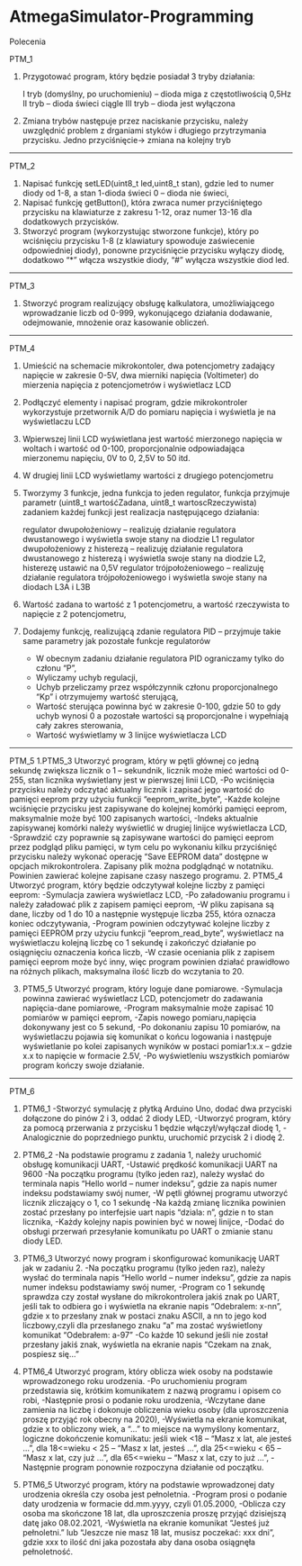 # AtmegaSimulator-Programming

Polecenia 

PTM_1
1. Przygotować program, który będzie posiadał 3 tryby działania:

    I tryb (domyślny, po uruchomieniu) – dioda miga z częstotliwością 0,5Hz
    II tryb – dioda świeci ciągle
    III tryb – dioda jest wyłączona
2. Zmiana trybów następuje przez naciskanie przycisku, należy uwzględnić problem z drganiami styków i długiego przytrzymania przycisku. Jedno przyciśnięcie-> zmiana na kolejny tryb
***************************************************************************************************************************************************************************************************************************************************
PTM_2
1. Napisać funkcję setLED(uint8_t led,uint8_t stan), gdzie led to numer diody od 1-8, a stan 1-dioda świeci 0 – dioda nie świeci,
2. Napisać funkcję getButton(), która zwraca numer przyciśniętego przycisku na klawiaturze z zakresu 1-12, oraz numer 13-16 dla dodatkowych przycisków.
3. Stworzyć program (wykorzystując stworzone funkcje), który po wciśnięciu przycisku 1-8 (z klawiatury spowoduje zaświecenie odpowiedniej diody), ponowne przyciśnięcie przycisku wyłączy diodę, dodatkowo “*” włącza wszystkie diody, “#” wyłącza wszystkie diod led.
***************************************************************************************************************************************************************************************************************************************************
PTM_3
1. Stworzyć program realizujący obsługę kalkulatora, umożliwiającego wprowadzanie liczb od 0-999, wykonującego działania dodawanie, odejmowanie, mnożenie oraz kasowanie obliczeń.

***************************************************************************************************************************************************************************************************************************************************
PTM_4
1. Umieścić na schemacie mikrokontoler, dwa potencjometry zadający napięcie w zakresie 0-5V, dwa mierniki napięcia (Voltimeter) do mierzenia napięcia z potencjometrów i wyświetlacz LCD
2. Podłączyć elementy i napisać program, gdzie mikrokontroler wykorzystuje przetwornik A/D do pomiaru napięcia i  wyświetla je na wyświetlaczu LCD
3. Wpierwszej linii LCD wyświetlana jest wartość mierzonego napięcia w woltach i wartość od 0-100, proporcjonalnie odpowiadająca mierzonemu napięciu, 0V to 0, 2,5V to 50 itd.
4. W drugiej linii LCD wyświetlamy wartości z drugiego potencjometru
5. Tworzymy 3 funkcje, jedna funkcja to jeden regulator, funkcja przyjmuje parametr (uint8_t wartośćZadana, uint8_t wartoscRzeczywista)
zadaniem każdej funkcji jest realizacja następującego działania:

    regulator dwupołożeniowy – realizuję działanie regulatora dwustanowego i wyświetla swoje stany na diodzie L1
    regulator dwupołożeniowy z histerezą – realizuję działanie regulatora dwustanowego z histerezą i wyświetla swoje stany na diodzie L2, histerezę ustawić na 0,5V
    regulator trójpołożeniowego – realizuję działanie regulatora trójpołożeniowego i wyświetla swoje stany na diodach L3A i L3B

6. Wartość zadana to wartość z 1 potencjometru, a wartość rzeczywista to napięcie z 2 potencjometru,
7. Dodajemy funkcję, realizującą zdanie regulatora PID – przyjmuje takie same parametry jak pozostałe funkcje regulatorów
    - W obecnym zadaniu działanie regulatora PID ograniczamy tylko do członu “P”,
    - Wyliczamy uchyb regulacji,
    - Uchyb przeliczamy przez współczynnik członu proporcjonalnego “Kp” i otrzymujemy wartość sterującą,
    - Wartość sterująca powinna być w zakresie 0-100, gdzie 50 to gdy uchyb wynosi 0 a pozostałe wartości są proporcjonalne i wypełniają cały zakres sterowania,
    - Wartość wyświetlamy w 3 linijce wyświetlacza LCD 
***************************************************************************************************************************************************************************************************************************************************
PTM_5
1.PTM5_3
   Utworzyć program, który w pętli głównej co jedną sekundę zwiększa licznik o 1 – sekundnik, licznik może mieć wartości od 0-255, stan licznika wyświetlany jest w pierwszej linii LCD,
     -Po wciśnięcia przycisku należy odczytać aktualny licznik i zapisać jego wartość do pamięci eeprom przy użyciu funkcji “eeprom_write_byte”,
     -Każde kolejne wciśnięcie przycisku jest zapisywane do kolejnej komórki pamięci eeprom, maksymalnie może być 100 zapisanych wartości,
     -Indeks aktualnie zapisywanej komórki należy wyświetlić w drugiej linijce wyświetlacza LCD,
     -Sprawdzić czy poprawnie są zapisywane wartości do pamięci eeprom przez podgląd pliku pamięci, w tym celu po wykonaniu kilku przyciśnięć przycisku należy wykonać operację “Save EEPROM data” dostępne w opcjach mikrokontrolera. Zapisany plik można podglądnąć w notatniku. Powinien zawierać kolejne zapisane czasy naszego programu.
2. PTM5_4
   Utworzyć program, który będzie odczytywał kolejne liczby z pamięci eeprom:
     -Symulacja zawiera wyświetlacz LCD,
     -Po załadowaniu programu i należy załadować plik z zapisem pamięci eeprom,
     -W pliku zapisana są dane, liczby od 1 do 10 a następnie występuje liczba 255, która oznacza koniec odczytywania,
     -Program powinien odczytywać kolejne liczby z pamięci EEPROM przy użyciu funkcji “eeprom_read_byte”, wyświetlacz na wyświetlaczu kolejną liczbę co 1 sekundę i zakończyć działanie po osiągnięciu oznaczenia końca liczb,
     -W czasie oceniania plik z zapisem pamięci eeprom może być inny, więc program powinien działać prawidłowo na różnych plikach, maksymalna ilość liczb do wczytania to 20.

3. PTM5_5
  Utworzyć program, który loguje dane pomiarowe.
    -Symulacja powinna zawierać wyświetlacz LCD, potencjometr do zadawania napięcia-dane pomiarowe,
    -Program maksymalnie może zapisać 10 pomiarów w pamięci eeprom,
    -Zapis nowego pomiaru,napięcia dokonywany jest co 5 sekund,
    -Po dokonaniu zapisu 10 pomiarów, na wyświetlaczu pojawia się komunikat o końcu logowania i następuje wyświetlanie po kolei zapisanych wyników w postaci pomiar1:x.x – gdzie x.x to napięcie w formacie 2.5V,
    -Po wyświetleniu wszystkich pomiarów program kończy swoje działanie.
***************************************************************************************************************************************************************************************************************************************************
PTM_6
1. PTM6_1
    -Stworzyć symulację z płytką Arduino Uno, dodać dwa przyciski dołączone do pinów 2 i 3, oddać 2 diody LED,
    -Utworzyć program, który za pomocą przerwania z przycisku 1 będzie włączył/wyłączał diodę 1,
    -Analogicznie do poprzedniego punktu, uruchomić przycisk 2 i diodę 2.
2. PTM6_2
    -Na podstawie programu z zadania 1, należy uruchomić obsługę komunikacji UART,
    -Ustawić prędkość komunikacji UART na 9600
    -Na początku programu (tylko jeden raz), należy wysłać do terminala napis “Hello world – numer indeksu”, gdzie za napis numer indeksu podstawiamy swój numer,
    -W pętli głównej programu utworzyć licznik zliczający o 1, co 1 sekundę
    -Na każdą zmianę licznika powinien zostać przesłany po interfejsie uart napis “dziala: n”, gdzie n to stan licznika,
    -Każdy kolejny napis powinien być w nowej linijce,
    -Dodać do obsługi przerwań przesyłanie komunikatu po UART o zmianie stanu diody LED.

3. PTM6_3
  Utworzyć nowy program i skonfigurować komunikację UART jak w zadaniu 2.
    -Na początku programu (tylko jeden raz), należy wysłać do terminala napis “Hello world – numer indeksu”, gdzie za napis numer indeksu podstawiamy swój numer,
    -Program co 1 sekundę sprawdza czy został wysłane do mikrokontrolera jakiś znak po UART, jeśli tak to odbiera go i wyświetla na ekranie napis “Odebralem: x-nn”, gdzie x to przesłany znak w postaci znaku ASCII, a nn to jego kod liczbowy,czyli dla przesłanego znaku “a” ma zostać wyświetlony komunikat “Odebrałem: a-97”
    -Co każde 10 sekund jeśli nie został przesłany jakiś znak, wyświetla na ekranie napis “Czekam na znak, pospiesz się…”

4. PTM6_4
  Utworzyć program, który oblicza wiek osoby na podstawie wprowadzonego roku urodzenia.
    -Po uruchomieniu program przedstawia się, krótkim komunikatem z nazwą programu i opisem co robi,
    -Następnie prosi o podanie roku urodzenia,
    -Wczytane dane zamienia na liczbę i dokonuje obliczenia wieku osoby (dla uproszczenia proszę przyjąć rok obecny na 2020),
    -Wyświetla na ekranie komunikat, gdzie x to obliczony wiek, a “…” to miejsce na wymyślony komentarz, logiczne dokończenie komunikatu:
        jeśli wiek <18 – “Masz x lat, ale jesteś …”,
        dla 18<=wieku < 25 – “Masz x lat, jesteś …”,
        dla 25<=wieku < 65 – “Masz x lat, czy już …”,
        dla 65<=wieku – “Masz x lat, czy to już …”,
    -Następnie program ponownie rozpoczyna działanie od początku.

5. PTM6_5
  Utworzyć program, który na podstawie wprowadzonej daty urodzenia określa czy osoba jest pełnoletnia.
    -Program prosi o podanie daty urodzenia w formacie dd.mm.yyyy, czyli 01.05.2000,
    -Oblicza czy osoba ma skończone 18 lat, dla uproszczenia proszę przyjąć dzisiejszą datę jako 08.02.2021,
    -Wyświetla na ekranie komunikat “Jesteś już pełnoletni.” lub “Jeszcze nie masz 18 lat, musisz poczekać: xxx dni”, gdzie xxx to ilość dni jaka pozostała aby dana osoba osiągnęła pełnoletność.

